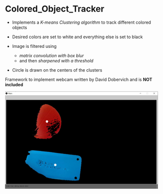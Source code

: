 # Colored_Object_Tracker
- Implements a *K-means Clustering algorithm* to track different colored objects

- Desired colors are set to white and everything else is set to black

- Image is filtered using
  - *matrix convolution with box blur*
  - and then *sharpened with a threshold*
- Circle is drawn on the centers of the clusters

Framework to implement webcam written by David Dobervich and is **NOT included**

![Image of Object Tracker](ObjectTrackerByColor.jpg)
